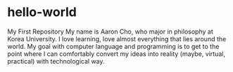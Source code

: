 # hello-world
My First Repository 
My name is Aaron Cho, who major in philosophy at Korea University. 
I love learning, love almost everything that lies around the world. 
My goal with computer language and programming is to get to the point where I can comfortably convert my ideas into reality (maybe, virtual, practical) with technological way. 
